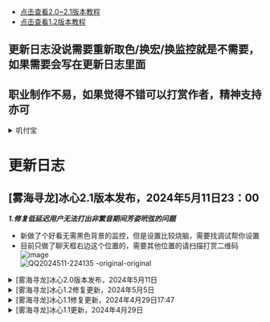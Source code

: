 *  [点击查看2.0~2.1版本教程](https://github.com/iderfl/mm-bx/blob/main/2.0%E6%95%99%E7%A8%8B.md)
*  [点击查看1.2版本教程](https://github.com/iderfl/mm-bx/blob/main/1.2%E6%95%99%E7%A8%8B.md)
## 更新日志没说需要重新取色/换宏/换监控就是不需要，如果需要会写在更新日志里面

## 职业制作不易，如果觉得不错可以打赏作者，精神支持亦可
<details>
<summary>叽付宝</summary>  
	
![87dcc65ee628ac8963c01c977330726b](https://github.com/iderfl/mm-bx/assets/90140812/fc855b87-7474-4a6b-8f25-38ef055ced79)
	
</details>  

# 更新日志
## [雾海寻龙]冰心2.1版本发布，2024年5月11日23：00  
___1.修复低延迟用户无法打出非繁音期间芳姿玳弦的问题___  
* 新做了个好看无需黑色背景的监控，但是设置比较烧脑，需要找调试帮你设置
* 目前只做了聊天框右边这个位置的，需要其他位置的请扫描打赏二维码
![image](https://github.com/iderfl/mm-bx/assets/90140812/c9208e0f-c7ca-40bb-94da-9ab40e191965)  
![QQ2024511-224135 -original-original](https://github.com/iderfl/mm-bx/assets/90140812/832907a5-0b0c-477e-baa3-7a4e7691fabb)  

<details>
<summary>[雾海寻龙]冰心2.0版本发布，2024年5月11日</summary>  
	
___1.全新监控，取色增加，取图减少___  
___2.优化芳姿释放，增加了非繁音期间溢出层数时打芳姿玳弦___  
___3.优化繁音释放，现在通过（凝华+剑气调息完成）（江海调息1.05s内+剑气调息完成）进行繁音释放判定___  
___4.需要重新导入监控重新取色，监控需要黑色底框___  

___对比上一版的区别___  
| 对比项目 | 1.2 | 2.0 | 
| :----: | :----: |  :----: | 
| 取图数量 | 6 | 3 | 
| 取色数量 | 5 | 12 | 
| 计算器DPS | 95.36% | 98.57% | 
| 芳姿层数 | 存在溢出 | 不会溢出 | 
</details>  

<details>
<summary>[雾海寻龙]冰心1.2修复更新，2024年5月5日</summary>  

___1.修复心鼓弦打断玳弦读条的问题___  
___2.修复心鼓弦释放时机错误的问题___  

</details>  
<details>
<summary>[雾海寻龙]冰心1.1修复更新，2024年4月29日17:47</summary>  

___本次修改只是修复部分人出现的芳姿额外释放的bug，版本号没有变更___  
___如果你是在2024年4月29日17:47前下载的，建议你重新下载一下___

</details>  
<details>
<summary>[雾海寻龙]冰心1.1更新，2024年4月29日</summary>  

___本次修改完全重构了代码，你需要重新取图取色才能正常使用___

> 1.0是以`手动繁音`的`循环一键宏`进行编写  
> ___1.1修改为___ `手动繁音` `手动芳姿` ___的___ `半手动宏` ___进行编写___

</details>  

